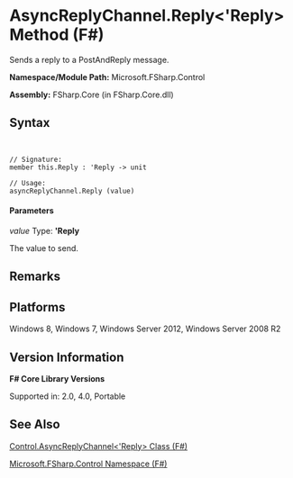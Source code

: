 # AsyncReplyChannel.Reply<'Reply> Method (F#)

Sends a reply to a PostAndReply message.

**Namespace/Module Path:** Microsoft.FSharp.Control

**Assembly:** FSharp.Core (in FSharp.Core.dll)


## Syntax


```


// Signature:
member this.Reply : 'Reply -> unit

// Usage:
asyncReplyChannel.Reply (value)

```



#### Parameters
*value*
Type: **'Reply**


The value to send.




## Remarks

## Platforms
Windows 8, Windows 7, Windows Server 2012, Windows Server 2008 R2


## Version Information
**F# Core Library Versions**

Supported in: 2.0, 4.0, Portable




## See Also
[Control.AsyncReplyChannel&#60;'Reply&#62; Class &#40;F&#35;&#41;](Control.AsyncReplyChannel%5B%27Reply%5D-Class-%5BFSharp%5D.md)

[Microsoft.FSharp.Control Namespace &#40;F&#35;&#41;](Microsoft.FSharp.Control-Namespace-%5BFSharp%5D.md)

